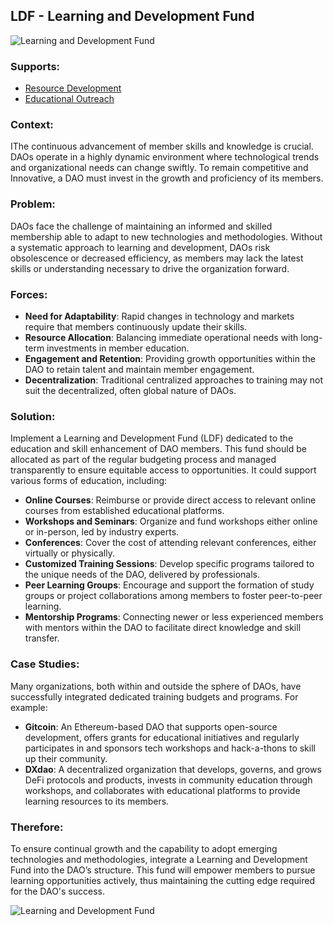 ## LDF - Learning and Development Fund

![Learning and Development Fund](./output/illustrations/learning_and_development_fund.png)

### Supports:

* [Resource Development](./resource_development.html)
* [Educational Outreach](educational_outreach.md)

### Context:

IThe continuous advancement of member skills and knowledge is crucial. DAOs operate in a highly dynamic environment where technological trends and organizational needs can change swiftly. To remain competitive and Innovative, a DAO must invest in the growth and proficiency of its members.

### Problem:

DAOs face the challenge of maintaining an informed and skilled membership able to adapt to new technologies and methodologies. Without a systematic approach to learning and development, DAOs risk obsolescence or decreased efficiency, as members may lack the latest skills or understanding necessary to drive the organization forward.

### Forces:

- **Need for Adaptability**: Rapid changes in technology and markets require that members continuously update their skills.
- **Resource Allocation**: Balancing immediate operational needs with long-term investments in member education.
- **Engagement and Retention**: Providing growth opportunities within the DAO to retain talent and maintain member engagement.
- **Decentralization**: Traditional centralized approaches to training may not suit the decentralized, often global nature of DAOs.

### Solution:

Implement a Learning and Development Fund (LDF) dedicated to the education and skill enhancement of DAO members. This fund should be allocated as part of the regular budgeting process and managed transparently to ensure equitable access to opportunities. It could support various forms of education, including:

- **Online Courses**: Reimburse or provide direct access to relevant online courses from established educational platforms.
- **Workshops and Seminars**: Organize and fund workshops either online or in-person, led by industry experts.
- **Conferences**: Cover the cost of attending relevant conferences, either virtually or physically.
- **Customized Training Sessions**: Develop specific programs tailored to the unique needs of the DAO, delivered by professionals.
- **Peer Learning Groups**: Encourage and support the formation of study groups or project collaborations among members to foster peer-to-peer learning.
- **Mentorship Programs**: Connecting newer or less experienced members with mentors within the DAO to facilitate direct knowledge and skill transfer.

### Case Studies:

Many organizations, both within and outside the sphere of DAOs, have successfully integrated dedicated training budgets and programs. For example:

- **Gitcoin**: An Ethereum-based DAO that supports open-source development, offers grants for educational initiatives and regularly participates in and sponsors tech workshops and hack-a-thons to skill up their community.
- **DXdao**: A decentralized organization that develops, governs, and grows DeFi protocols and products, invests in community education through workshops, and collaborates with educational platforms to provide learning resources to its members.

### Therefore:

To ensure continual growth and the capability to adopt emerging technologies and methodologies, integrate a Learning and Development Fund into the DAO’s structure. This fund will empower members to pursue learning opportunities actively, thus maintaining the cutting edge required for the DAO's success.

![Learning and Development Fund](./output/learning_and_development_fund_specific_graph.png)


